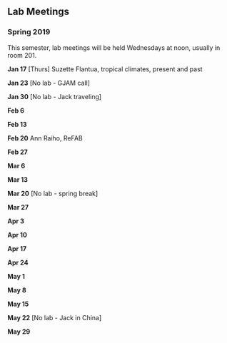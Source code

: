 ## Lab Meetings
### Spring 2019
This semester, lab meetings will be held Wednesdays at noon, usually in room 201.

**Jan 17** [Thurs] Suzette Flantua, tropical climates, present and past

**Jan 23** [No lab - GJAM call]

**Jan 30** [No lab - Jack traveling]

**Feb 6**

**Feb 13**

**Feb 20** Ann Raiho, ReFAB

**Feb 27**

**Mar 6**

**Mar 13**

**Mar 20** [No lab - spring break]

**Mar 27**

**Apr 3**

**Apr 10**

**Apr 17**

**Apr 24**

**May 1**

**May 8**

**May 15**

**May 22** [No lab - Jack in China]

**May 29**
